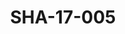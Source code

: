 ---
pid: SHA-17-005
title: SHA-17-005
language: ar
collection: شرحبيل احمد
original_label: 
rights: شرحبيل احمد
location_of_original: شرحبيل احمد
photographer_or_studio: استوديو جاك الكويت
scanned_from: photograph 13 by 17.9
_date: '1964'
location: الكويت
description: مرغني المأمون واحمد حسن حمعه تسجيل في الاذاعة الكويتية
additional_notes: 
permission_display: 'yes'
on_server: 'yes'
on_website: 'yes'
permalink: /photopages/ar/SHA-17-005.html
layout: photo-page
---